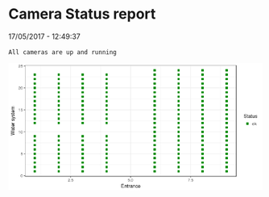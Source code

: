 Camera Status report
================
17/05/2017 - 12:49:37

    All cameras are up and running

![](camreport_files/figure-markdown_github/unnamed-chunk-2-1.png)
